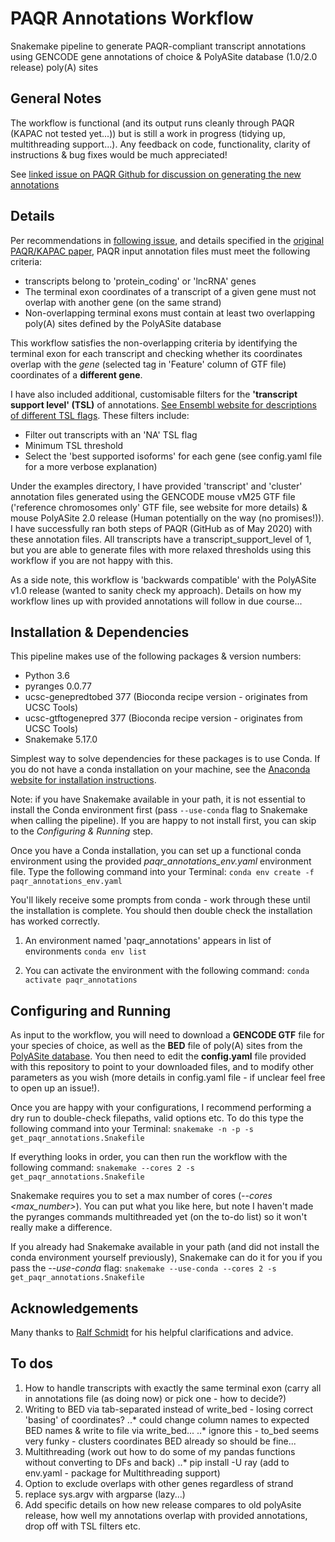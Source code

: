 # PAQR Annotations Workflow

Snakemake pipeline to generate PAQR-compliant transcript annotations using GENCODE gene annotations of choice & PolyASite database (1.0/2.0 release) poly(A) sites

## General Notes

The workflow is functional (and its output runs cleanly through PAQR (KAPAC not tested yet...)) but is still a work in progress (tidying up, multithreading support...). Any feedback on code, functionality, clarity of instructions & bug fixes would be much appreciated!

See [linked issue on PAQR Github for discussion on generating the new annotations](https://github.com/zavolanlab/PAQR_KAPAC/issues/15)

## Details
Per recommendations in [following issue](https://github.com/zavolanlab/PAQR_KAPAC/issues/15), and details specified in the [original PAQR/KAPAC paper](https://genomebiology.biomedcentral.com/articles/10.1186/s13059-018-1415-3), PAQR input annotation files must meet the following criteria:
 - transcripts belong to 'protein_coding' or 'lncRNA' genes
 - The terminal exon coordinates of a transcript of a given gene must not overlap with another gene (on the same strand)
 - Non-overlapping terminal exons must contain at least two overlapping poly(A) sites defined by the PolyASite database

This workflow satisfies the non-overlapping criteria by identifying the terminal exon for each transcript and checking whether its coordinates overlap with the *gene* (selected tag in 'Feature' column of GTF file) coordinates of a **different gene**.

I have also included additional, customisable filters for the **'transcript support level' (TSL)** of annotations. [See Ensembl website for descriptions of different TSL flags](https://m.ensembl.org/info/genome/genebuild/transcript_quality_tags.html#tsl). These filters include:
 - Filter out transcripts with an 'NA' TSL flag
 - Minimum TSL threshold
 - Select the 'best supported isoforms' for each gene (see config.yaml file for a more verbose explanation)

Under the examples directory, I have provided 'transcript' and 'cluster' annotation files generated using the GENCODE mouse vM25 GTF file ('reference chromosomes only' GTF file, see website for more details) & mouse PolyASite 2.0 release (Human potentially on the way (no promises!)). I have successfully ran both steps of PAQR (GitHub as of May 2020) with these annotation files. All transcripts have a transcript_support_level of 1, but you are able to generate files with more relaxed thresholds using this workflow if you are not happy with this.  

As a side note, this workflow is 'backwards compatible' with the PolyASite v1.0 release (wanted to sanity check my approach). Details on how my workflow lines up with provided annotations will follow in due course...

## Installation & Dependencies
This pipeline makes use of the following packages & version numbers:
- Python 3.6
- pyranges 0.0.77
- ucsc-genepredtobed 377 (Bioconda recipe version - originates from UCSC Tools)
- ucsc-gtftogenepred 377 (Bioconda recipe version - originates from UCSC Tools)
- Snakemake 5.17.0

Simplest way to solve dependencies for these packages is to use Conda. If you do not have a conda installation on your machine, see the [Anaconda website for installation instructions](https://docs.conda.io/projects/conda/en/latest/user-guide/install/).

Note: if you have Snakemake available in your path, it is not essential to install the Conda environment first (pass `--use-conda` flag to Snakemake when calling the pipeline). If you are happy to not install first, you can skip to the *Configuring & Running* step.

Once you have a Conda installation, you can set up a functional conda environment using the provided *paqr_annotations_env.yaml* environment file. Type the following command into your Terminal:
`conda env create -f paqr_annotations_env.yaml`

You'll likely receive some prompts from conda - work through these until the installation is complete. You should then double check the installation has worked correctly.
1. An environment named 'paqr_annotations' appears in list of environments
`conda env list`

2. You can activate the environment with the following command:
`conda activate paqr_annotations`

## Configuring and Running

As input to the workflow, you will need to download a **GENCODE GTF** file for your species of choice, as well as the **BED** file of poly(A) sites from the [PolyASite database](https://www.polyasite.unibas.ch/). You then need to edit the **config.yaml** file provided with this repository to point to your downloaded files, and to modify other parameters as you wish (more details in config.yaml file - if unclear feel free to open up an issue!).

Once you are happy with your configurations, I recommend performing a dry run to double-check filepaths, valid options etc. To do this type the following command into your Terminal:
`snakemake -n -p -s get_paqr_annotations.Snakefile`

If everything looks in order, you can then run the workflow with the following command:
`snakemake --cores 2 -s get_paqr_annotations.Snakefile`

Snakemake requires you to set a max number of cores (*--cores <max_number>*). You can put what you like here, but note I haven't made the pyranges commands multithreaded yet (on the to-do list) so it won't really make a difference.

If you already had Snakemake available in your path (and did not install the conda environment yourself previously), Snakemake can do it for you if you pass the *--use-conda* flag:
`snakemake --use-conda --cores 2 -s get_paqr_annotations.Snakefile`


## Acknowledgements

Many thanks to [Ralf Schmidt](https://github.com/koljaLanger) for his helpful clarifications and advice.

## To dos
1. How to handle transcripts with exactly the same terminal exon (carry all in annotations file (as doing now) or pick one - how to decide?)
2. Writing to BED via tab-separated instead of write_bed - losing correct 'basing' of coordinates?
..* could change column names to expected BED names & write to file via write_bed...
..* ignore this - to_bed seems very funky - clusters coordinates BED already so should be fine...
3. Multithreading (work out how to do some of my pandas functions without converting to DFs and back)
..* pip install -U ray (add to env.yaml - package for Multithreading support)
4. Option to exclude overlaps with other genes regardless of strand
5. replace sys.argv with argparse (lazy...)
6. Add specific details on how new release compares to old polyAsite release, how well my annotations overlap with provided annotations, drop off with TSL filters etc.
